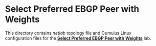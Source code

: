 # Select Preferred EBGP Peer with Weights

This directory contains *netlab* topology file and Cumulus Linux configuration files for the **[Select Preferred EBGP Peer with Weights](https://bgplab.github.io/bgplab/policy/1-weights/)** lab.
